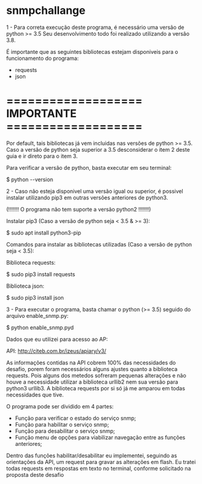# snmpchallange
1 - Para correta execução deste programa, é necessário uma versão de python >= 3.5
Seu desenvolvimento todo foi realizado utilizando a versão 3.8.

É importante que as seguintes bibliotecas estejam disponiveis para o funcionamento do programa: 

* requests
* json

# =================== IMPORTANTE ===================

Por default, tais bibliotecas já vem incluidas nas versões de python >= 3.5. Caso a versão de python seja superior a 3.5 desconsiderar o item 2 deste guia e ir direto para o item 3.

Para verificar a versão de python, basta executar em seu terminal:

$ python --version

2 - Caso não esteja disponivel uma versão igual ou superior, é possivel instalar utilizando pip3 em outras versões anteriores de python3. 

(!!!!!!! O programa não tem suporte a versão python2 !!!!!!!)

Instalar pip3 (Caso a versão de python seja < 3.5 & >= 3):

$ sudo apt install python3-pip

Comandos para instalar as bibliotecas utilizadas (Caso a versão de python seja < 3.5):

Biblioteca requests:

$ sudo pip3 install requests

Biblioteca json:

$ sudo pip3 install json

3 - Para executar o programa, basta chamar o python (>= 3.5) seguido do arquivo enable_snmp.py:

$ python enable_snmp.pyd 

Dados que eu utilizei para acesso ao AP:

API: http://citeb.com.br/izeus/apiary/v3/

As informações contidas na API cobrem 100% das necessidades do desafio, porem foram necessários alguns ajustes quanto a biblioteca requests.
Pois alguns dos metedos sofreram pequenas alterações e não houve a necessidade utilizar a biblioteca urllib2 nem sua versão para python3 urllib3. A biblioteca requests por si só já me amparou em todas necessidades que tive.

O programa pode ser dividido em 4 partes:

* Função para verificar o estado do serviço snmp;
* Função para habilitar o serviço snmp;
* Função para desabilitar o serviço snmp;
* Função menu de opções para viabilizar navegação entre as funções anteriores;

Dentro das funções habilitar/desabilitar eu implementei, seguindo as orientações da API, um request para gravar as alterações em flash.
Eu tratei todas requests em respostas em texto no terminal, conforme solicitado na proposta deste desafio
